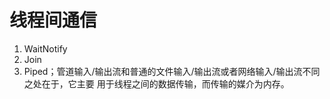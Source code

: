 # 线程间通信
1. WaitNotify
2. Join
3. Piped；管道输入/输出流和普通的文件输入/输出流或者网络输入/输出流不同之处在于，它主要
   用于线程之间的数据传输，而传输的媒介为内存。
